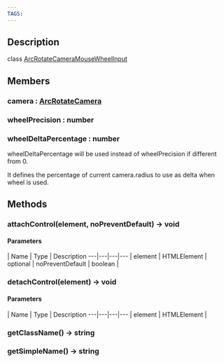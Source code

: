 ```yaml
---
TAGS:
---
```

## Description

class [ArcRotateCameraMouseWheelInput](/classes/3.1/ArcRotateCameraMouseWheelInput)



## Members

### camera : [ArcRotateCamera](/classes/3.1/ArcRotateCamera)


### wheelPrecision : number


### wheelDeltaPercentage : number

wheelDeltaPercentage will be used instead of wheelPrecision if different from 0.

It defines the percentage of current camera.radius to use as delta when wheel is used.
## Methods

### attachControl(element, noPreventDefault) &rarr; void



#### Parameters
 | Name | Type | Description
---|---|---|---
 | element | HTMLElement | 
optional | noPreventDefault | boolean | 
### detachControl(element) &rarr; void



#### Parameters
 | Name | Type | Description
---|---|---|---
 | element | HTMLElement | 

### getClassName() &rarr; string


### getSimpleName() &rarr; string


